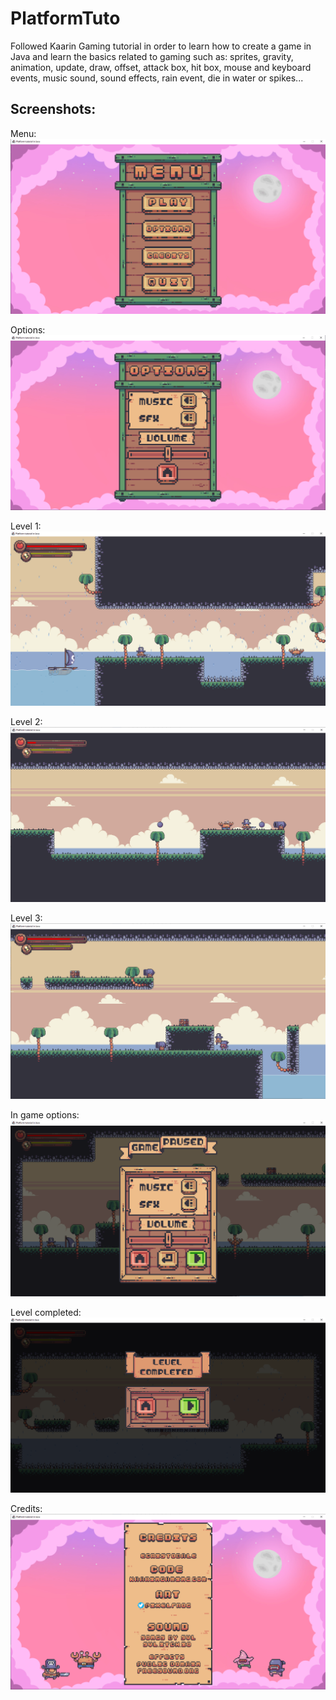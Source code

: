 # PlatformTuto
Followed Kaarin Gaming tutorial in order to learn how to create a game in Java and learn the basics related to gaming such as: sprites, gravity, animation, update, draw, offset, attack box, hit box, mouse and keyboard events, music sound, sound effects, rain event, die in water or spikes...

## Screenshots:

Menu:
![Alt text](game-screenshots/menu.PNG?raw=true "Menu")

Options:
![Alt text](game-screenshots/options.PNG?raw=true "Options")

Level 1:
![Alt text](game-screenshots/lvl1.PNG?raw=true "Level 1")

Level 2:
![Alt text](game-screenshots/lvl2.PNG?raw=true "Level 2")

Level 3:
![Alt text](game-screenshots/lvl3.PNG?raw=true "Level 3")

In game options:
![Alt text](game-screenshots/in_game_options.PNG?raw=true "In game options")

Level completed:
![Alt text](game-screenshots/lvl_completed.PNG?raw=true "Level completed")

Credits:
![Alt text](game-screenshots/credits.PNG?raw=true "Credits")
